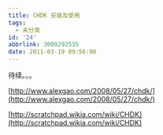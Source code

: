 ```yaml
---
title: CHDK 安装及使用
tags:
  - 未分类
id: '24'
abbrlink: 3009292535
date: 2011-03-19 09:56:00
---
```


待续。。。

  

[http://www.alexgao.com/2008/05/27/chdk/](http://www.alexgao.com/2008/05/27/chdk/)

  

[](http://www.alexgao.com/2008/05/27/chdk/)[http://scratchpad.wikia.com/wiki/CHDK](http://scratchpad.wikia.com/wiki/CHDK)